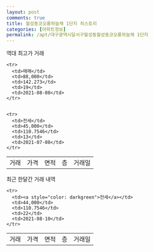 ```yaml
---
layout: post
comments: true
title: 월성동코오롱하늘채 1단지 히스토리
categories: [아파트정보]
permalink: /apt/대구광역시달서구월성동월성동코오롱하늘채 1단지
---
```


역대 최고가 거래
<table class="sortable">
    <tr>
      <td>거래</td>
      <td>가격</td>
      <td>면적</td>
      <td>층</td>
      <td>거래일</td>
    </tr>
    
    <tr>
      <td>매매</td>
      <td>88,000</td>
      <td>142.273</td>
      <td>19</td>
      <td>2021-08-08</td>
    </tr>
        
    
    <tr>
      <td>전세</td>
      <td>45,000</td>
      <td>110.7546</td>
      <td>13</td>
      <td>2021-07-08</td>
    </tr>
        
    
</table>

최근 한달간 거래 내역

<font size='small'>
<table class="sortable">
    <tr>
      <td>거래</td>
      <td>가격</td>
      <td>면적</td>
      <td>층</td>
      <td>거래일</td>
    </tr>

    <tr>
      <td><a style="color: darkgreen">전세</a></td>
      <td>44,000</td>
      <td>110.7546</td>
      <td>22</td>
      <td>2021-08-10</td>
    </tr>
      
</table>
</font>

